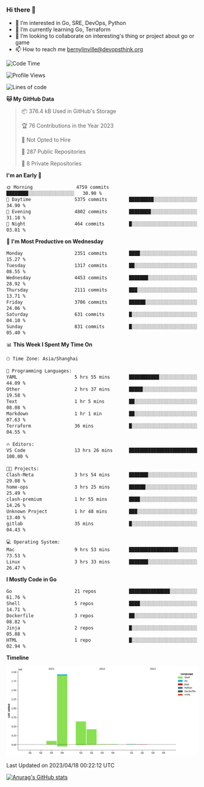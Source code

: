 ### Hi there 👋

- 👀 I’m interested in Go, SRE, DevOps, Python
- 🌱 I’m currently learning Go, Terraform
- 👯 I’m looking to collaborate on interesting's thing or project about go or game
- 📫 How to reach me bernylinville@devopsthink.org

<!--START_SECTION:waka-->
![Code Time](http://img.shields.io/badge/Code%20Time-231%20hrs%2047%20mins-blue)

![Profile Views](http://img.shields.io/badge/Profile%20Views-1-blue)

![Lines of code](https://img.shields.io/badge/From%20Hello%20World%20I%27ve%20Written-3.1%20million%20lines%20of%20code-blue)

**🐱 My GitHub Data** 

> 📦 376.4 kB Used in GitHub's Storage 
 > 
> 🏆 76 Contributions in the Year 2023
 > 
> 🚫 Not Opted to Hire
 > 
> 📜 287 Public Repositories 
 > 
> 🔑 8 Private Repositories 
 > 
**I'm an Early 🐤** 

```text
🌞 Morning                4759 commits        ████████░░░░░░░░░░░░░░░░░   30.90 % 
🌆 Daytime                5375 commits        █████████░░░░░░░░░░░░░░░░   34.90 % 
🌃 Evening                4802 commits        ████████░░░░░░░░░░░░░░░░░   31.18 % 
🌙 Night                  464 commits         █░░░░░░░░░░░░░░░░░░░░░░░░   03.01 % 
```
📅 **I'm Most Productive on Wednesday** 

```text
Monday                   2351 commits        ████░░░░░░░░░░░░░░░░░░░░░   15.27 % 
Tuesday                  1317 commits        ██░░░░░░░░░░░░░░░░░░░░░░░   08.55 % 
Wednesday                4453 commits        ███████░░░░░░░░░░░░░░░░░░   28.92 % 
Thursday                 2111 commits        ███░░░░░░░░░░░░░░░░░░░░░░   13.71 % 
Friday                   3706 commits        ██████░░░░░░░░░░░░░░░░░░░   24.06 % 
Saturday                 631 commits         █░░░░░░░░░░░░░░░░░░░░░░░░   04.10 % 
Sunday                   831 commits         █░░░░░░░░░░░░░░░░░░░░░░░░   05.40 % 
```


📊 **This Week I Spent My Time On** 

```text
🕑︎ Time Zone: Asia/Shanghai

💬 Programming Languages: 
YAML                     5 hrs 55 mins       ███████████░░░░░░░░░░░░░░   44.09 % 
Other                    2 hrs 37 mins       █████░░░░░░░░░░░░░░░░░░░░   19.58 % 
Text                     1 hr 5 mins         ██░░░░░░░░░░░░░░░░░░░░░░░   08.08 % 
Markdown                 1 hr 1 min          ██░░░░░░░░░░░░░░░░░░░░░░░   07.63 % 
Terraform                36 mins             █░░░░░░░░░░░░░░░░░░░░░░░░   04.55 % 

🔥 Editors: 
VS Code                  13 hrs 26 mins      █████████████████████████   100.00 % 

🐱‍💻 Projects: 
Clash-Meta               3 hrs 54 mins       ███████░░░░░░░░░░░░░░░░░░   29.08 % 
home-ops                 3 hrs 25 mins       ██████░░░░░░░░░░░░░░░░░░░   25.49 % 
clash-premium            1 hr 55 mins        ████░░░░░░░░░░░░░░░░░░░░░   14.26 % 
Unknown Project          1 hr 48 mins        ███░░░░░░░░░░░░░░░░░░░░░░   13.40 % 
gitlab                   35 mins             █░░░░░░░░░░░░░░░░░░░░░░░░   04.43 % 

💻 Operating System: 
Mac                      9 hrs 53 mins       ██████████████████░░░░░░░   73.53 % 
Linux                    3 hrs 33 mins       ███████░░░░░░░░░░░░░░░░░░   26.47 % 
```

**I Mostly Code in Go** 

```text
Go                       21 repos            ███████████████░░░░░░░░░░   61.76 % 
Shell                    5 repos             ████░░░░░░░░░░░░░░░░░░░░░   14.71 % 
Dockerfile               3 repos             ██░░░░░░░░░░░░░░░░░░░░░░░   08.82 % 
Jinja                    2 repos             █░░░░░░░░░░░░░░░░░░░░░░░░   05.88 % 
HTML                     1 repo              █░░░░░░░░░░░░░░░░░░░░░░░░   02.94 % 
```



**Timeline**

![Lines of Code chart](https://raw.githubusercontent.com/bernylinville/bernylinville/main/assets/bar_graph.png)


 Last Updated on 2023/04/18 00:22:12 UTC
<!--END_SECTION:waka-->

[![Anurag's GitHub stats](https://github-readme-stats.vercel.app/api?username=bernylinville)](https://github.com/anuraghazra/github-readme-stats)


<!--
**kylechou-dunk/kylechou-dunk** is a ✨ _special_ ✨ repository because its `README.md` (this file) appears on your GitHub profile.

Here are some ideas to get you started:

- 🔭 I’m currently working on ...
- 🌱 I’m currently learning ...
- 👯 I’m looking to collaborate on ...
- 🤔 I’m looking for help with ...
- 💬 Ask me about ...
- 📫 How to reach me: ...
- 😄 Pronouns: ...
- ⚡ Fun fact: ...
-->
